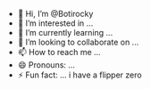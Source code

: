 - 👋 Hi, I’m @Botirocky
- 👀 I’m interested in ...
- 🌱 I’m currently learning ...
- 💞️ I’m looking to collaborate on ...
- 📫 How to reach me ...
- 😄 Pronouns: ...
- ⚡ Fun fact: ... i have a flipper zero

<!---
Botirocky/Botirocky is a ✨ special ✨ repository because its `README.md` (this file) appears on your GitHub profile.
You can click the Preview link to take a look at your changes.
--->
